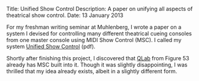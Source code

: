 Title: Unified Show Control
Description: A paper on unifying all aspects of theatrical show control.
Date: 13 January 2013

For my freshman writing seminar at Muhlenberg, I wrote a paper on a system I devised for controlling many different theatrical cueing consoles from one master console using MIDI Show Control (MSC).  I called my system [Unified Show Control](/images/UnifiedShowControl.pdf) (pdf).

Shortly after finishing this project, I discovered that [QLab] from Figure 53 already has MSC built into it. Though it was slightly disappointing, I was thrilled that my idea already exists, albeit in a slightly different form.

[QLab]: http://figure53.com/qlab/